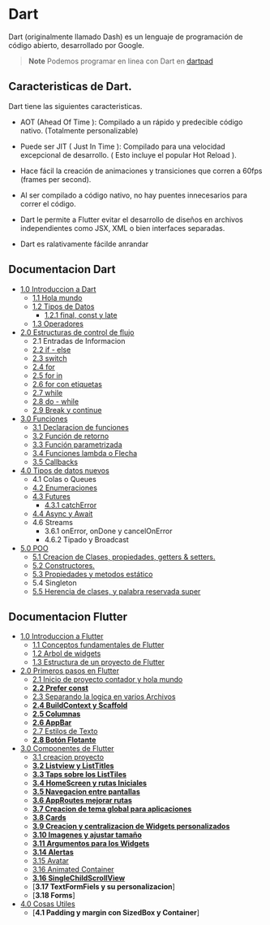 # Dart

Dart (originalmente llamado Dash) es un lenguaje de programación de código abierto, desarrollado por Google.

> **Note** Podemos programar en linea con Dart en [dartpad](https://dartpad.dartlang.org/?)

## Caracteristicas de Dart.

Dart tiene las siguientes caracteristicas.

* AOT (Ahead Of Time ): Compilado a un rápido y
predecible código nativo. (Totalmente personalizable)

* Puede ser JIT ( Just In Time ): Compilado para una
velocidad excepcional de desarrollo. ( Esto incluye el
popular Hot Reload ).

* Hace fácil la creación de animaciones y transiciones
que corren a 60fps (frames per second).

* Al ser compilado a código nativo, no hay puentes
innecesarios para correr el código.

* Dart le permite a Flutter evitar el desarrollo de
diseños en archivos independientes como JSX, XML
o bien interfaces separadas.

* Dart es ralativamente fácilde anrandar

## Documentacion Dart

* [1.0 Introduccion a Dart](https://github.com/RaulEstram/Documentaciones/tree/main/Dart%20y%20Flutter/Dart/1%20Introduccion%20Dart)
    * [1.1 Hola mundo](https://github.com/RaulEstram/Documentaciones/blob/main/Dart%20y%20Flutter/Dart/1%20Introduccion%20Dart/Hola%20Mundo.md)
    * [1.2 Tipos de Datos](https://github.com/RaulEstram/Documentaciones/blob/main/Dart%20y%20Flutter/Dart/1%20Introduccion%20Dart/Tipos%20de%20Datos.md)
        * [1.2.1 final, const y late](https://github.com/RaulEstram/Documentaciones/blob/main/Dart%20y%20Flutter/Dart/1%20Introduccion%20Dart/Final%20y%20Const.md)
    * [1.3 Operadores](https://github.com/RaulEstram/Documentaciones/blob/main/Dart%20y%20Flutter/Dart/1%20Introduccion%20Dart/Operadores.md)
* [2.0 Estructuras de control de flujo](https://github.com/RaulEstram/Documentaciones/tree/main/Dart%20y%20Flutter/Dart/2%20Estructuras%20de%20control%20de%20flujo)
    * 2.1 Entradas de Informacion
    * [2.2 if - else ](https://github.com/RaulEstram/Documentaciones/blob/main/Dart%20y%20Flutter/Dart/2%20Estructuras%20de%20control%20de%20flujo/if%20y%20else.md)
    * [2.3 switch](https://github.com/RaulEstram/Documentaciones/blob/main/Dart%20y%20Flutter/Dart/2%20Estructuras%20de%20control%20de%20flujo/switch.md)
    * [2.4 for](https://github.com/RaulEstram/Documentaciones/blob/main/Dart%20y%20Flutter/Dart/2%20Estructuras%20de%20control%20de%20flujo/for.md)
    * [2.5 for in](https://github.com/RaulEstram/Documentaciones/blob/main/Dart%20y%20Flutter/Dart/2%20Estructuras%20de%20control%20de%20flujo/for%20in.md)
    * [2.6 for con etiquetas](https://github.com/RaulEstram/Documentaciones/blob/main/Dart%20y%20Flutter/Dart/2%20Estructuras%20de%20control%20de%20flujo/for%20con%20etiquetas.md)
    * [2.7 while](https://github.com/RaulEstram/Documentaciones/blob/main/Dart%20y%20Flutter/Dart/2%20Estructuras%20de%20control%20de%20flujo/while.md)
    * [2.8 do - while](https://github.com/RaulEstram/Documentaciones/blob/main/Dart%20y%20Flutter/Dart/2%20Estructuras%20de%20control%20de%20flujo/do%20while.md)
    * [2.9 Break y continue](https://github.com/RaulEstram/Documentaciones/blob/main/Dart%20y%20Flutter/Dart/2%20Estructuras%20de%20control%20de%20flujo/break%20y%20continue.md)
* [3.0 Funciones](https://github.com/RaulEstram/Documentaciones/tree/main/Dart%20y%20Flutter/Dart/3%20Funciones)
    * [3.1 Declaracion de funciones](https://github.com/RaulEstram/Documentaciones/blob/main/Dart%20y%20Flutter/Dart/3%20Funciones/Declaracion%20de%20funciones.md)
    * [3.2 Función de retorno](https://github.com/RaulEstram/Documentaciones/blob/main/Dart%20y%20Flutter/Dart/3%20Funciones/Funcion%20de%20retorno.md)
    * [3.3 Función parametrizada](https://github.com/RaulEstram/Documentaciones/blob/main/Dart%20y%20Flutter/Dart/3%20Funciones/Funcion%20parametrizada.md)
    * [3.4 Funciones lambda o Flecha](https://github.com/RaulEstram/Documentaciones/blob/main/Dart%20y%20Flutter/Dart/3%20Funciones/Funciones%20lambda%20o%20Flecha.md)
    * [3.5 Callbacks](https://github.com/RaulEstram/Documentaciones/blob/main/Dart%20y%20Flutter/Dart/3%20Funciones/Callbacks.md)
* [4.0 Tipos de datos nuevos](https://github.com/RaulEstram/Documentaciones/tree/main/Dart%20y%20Flutter/Dart/4%20Tipos%20de%20datos%20nuevos)
    * 4.1 Colas o Queues
    * [4.2 Enumeraciones](https://github.com/RaulEstram/Documentaciones/blob/main/Dart%20y%20Flutter/Dart/4%20Tipos%20de%20datos%20nuevos/Enumeraciones.md)
    * [4.3 Futures](https://github.com/RaulEstram/Documentaciones/blob/main/Dart%20y%20Flutter/Dart/4%20Tipos%20de%20datos%20nuevos/Futures.md)
        * [4.3.1 catchError](https://github.com/RaulEstram/Documentaciones/blob/main/Dart%20y%20Flutter/Dart/4%20Tipos%20de%20datos%20nuevos/catchError.md)
    * [4.4 Async y Await](https://github.com/RaulEstram/Documentaciones/blob/main/Dart%20y%20Flutter/Dart/4%20Tipos%20de%20datos%20nuevos/Async%20y%20Await.md)
    * 4.6 Streams
        * 3.6.1 onError, onDone y cancelOnError
        * 4.6.2 Tipado y Broadcast
* [5.0 POO](https://github.com/RaulEstram/Documentaciones/tree/main/Dart%20y%20Flutter/Dart/5%20POO)
    * [5.1 Creacion de Clases, propiedades, getters & setters.](https://github.com/RaulEstram/Documentaciones/blob/main/Dart%20y%20Flutter/Dart/5%20POO/Creacion%20de%20Clases.md)
    * [5.2 Constructores.](https://github.com/RaulEstram/Documentaciones/blob/main/Dart%20y%20Flutter/Dart/5%20POO/Constructores.md)
    * [5.3 Propiedades y metodos estático](https://github.com/RaulEstram/Documentaciones/blob/main/Dart%20y%20Flutter/Dart/5%20POO/propiedades%20y%20metodos%20estaticos.md)
    * 5.4 Singleton
    * [5.5 Herencia de clases, y palabra reservada super](https://github.com/RaulEstram/Documentaciones/blob/main/Dart%20y%20Flutter/Dart/5%20POO/Herencia.md) 

## Documentacion Flutter

* [1.0 Introduccion a Flutter](https://github.com/RaulEstram/Documentaciones/tree/main/Dart%20y%20Flutter/flutter/1%20Introduccion%20a%20Flutter)
    * [1.1 Conceptos fundamentales de Flutter](https://github.com/RaulEstram/Documentaciones/blob/main/Dart%20y%20Flutter/flutter/1%20Introduccion%20a%20Flutter/Conceptos%20fundamentales%20de%20flutter.md)
    * [1.2 Arbol de widgets](https://github.com/RaulEstram/Documentaciones/blob/main/Dart%20y%20Flutter/flutter/1%20Introduccion%20a%20Flutter/Arbol%20de%20Widgets.md)
    * [1.3 Estructura de un proyecto de Flutter](https://github.com/RaulEstram/Documentaciones/blob/main/Dart%20y%20Flutter/flutter/1%20Introduccion%20a%20Flutter/Estructura%20de%20un%20Proyecto%20en%20Flutter.md)
* [2.0 Primeros pasos en Flutter](https://github.com/RaulEstram/Documentaciones/tree/main/Dart%20y%20Flutter/flutter/Primeros%20pasos%20en%20Flutter)
    * [2.1 Inicio de proyecto contador y hola mundo](https://github.com/RaulEstram/Documentaciones/blob/main/Dart%20y%20Flutter/flutter/Primeros%20pasos%20en%20Flutter/Inicio%20de%20proyecto%20contador%20y%20hola%20mundo.md)
    * [**2.2 Prefer const**](https://github.com/RaulEstram/Documentaciones/blob/main/Dart%20y%20Flutter/flutter/Primeros%20pasos%20en%20Flutter/Prefer%20const.md)
    * [2.3 Separando la logica en varios Archivos ](https://github.com/RaulEstram/Documentaciones/blob/main/Dart%20y%20Flutter/flutter/Primeros%20pasos%20en%20Flutter/Separando%20la%20logica%20en%20varios%20Archivos.md)
    * [**2.4 BuildContext y Scaffold**](https://github.com/RaulEstram/Documentaciones/blob/main/Dart%20y%20Flutter/flutter/Primeros%20pasos%20en%20Flutter/BuildContext%20y%20Scaffold.md)
    * [**2.5 Columnas**](https://github.com/RaulEstram/Documentaciones/blob/main/Dart%20y%20Flutter/flutter/Primeros%20pasos%20en%20Flutter/Columnas.md)
    * [**2.6 AppBar**](https://github.com/RaulEstram/Documentaciones/blob/main/Dart%20y%20Flutter/flutter/Primeros%20pasos%20en%20Flutter/AppBar.md)
    * [2.7 Estilos de Texto](https://github.com/RaulEstram/Documentaciones/blob/main/Dart%20y%20Flutter/flutter/Primeros%20pasos%20en%20Flutter/Estilos%20de%20texto.md)
    * [**2.8 Botón Flotante**](https://github.com/RaulEstram/Documentaciones/blob/main/Dart%20y%20Flutter/flutter/Primeros%20pasos%20en%20Flutter/Boton%20Flotante.md)
* [3.0 Componentes de Flutter]()
    * [3.1 creacion proyecto]()
    * [**3.2 Listview y ListTitles**]()
    * [**3.3 Taps sobre los ListTiles**]()
    * [**3.4 HomeScreen y rutas Iniciales**]()
    * [**3.5 Navegacion entre pantallas**]()
    * [**3.6 AppRoutes mejorar rutas**]()
    * [**3.7 Creacion de tema global para aplicaciones**]()
    * [**3.8 Cards**]()
    * [**3.9 Creacion y centralizacion de Widgets personalizados**]()
    * [**3.10 Imagenes y ajustar tamaño**]()
    * [**3.11 Argumentos para los Widgets**]()
    * [**3.14 Alertas**]()
    * [3.15 Avatar]()
    * [3.16 Animated Container]()
    * [**3.16 SingleChildScrollView**]()
    * [**3.17 TextFormFiels y su personalizacion**]
    * [**3.18 Forms**]
* [4.0 Cosas Utiles]()
    * [**4.1 Padding y margin con SizedBox y Container**]
